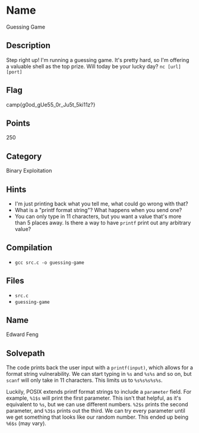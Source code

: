 # Name
Guessing Game

## Description
Step right up!
I'm running a guessing game.
It's pretty hard, so I'm offering a valuable shell as the top prize.
Will today be your lucky day?
`nc [url] [port]`

## Flag
camp{g0od_gUe55_0r_Ju5t_5ki11z?}

## Points
250

## Category
Binary Exploitation

## Hints
* I'm just printing back what you tell me, what could go wrong with that?
* What is a "printf format string"? What happens when you send one?
* You can only type in 11 characters, but you want a value that's more than 5 places away. Is there a way to have `printf` print out any arbitrary value?

## Compilation
* `gcc src.c -o guessing-game`

## Files
* `src.c`
* `guessing-game`

## Name
Edward Feng

## Solvepath
The code prints back the user input with a `printf(input)`, which allows for a format string vulnerability.
We can start typing in `%s` and `%s%s` and so on, but `scanf` will only take in 11 characters.
This limits us to `%s%s%s%s%s`.

Luckily, POSIX extends printf format strings to include a `parameter` field.
For example, `%1$s` will print the first parameter.
This isn't that helpful, as it's equivalent to `%s`, but we can use different numbers.
`%2$s` prints the second parameter, and `%3$s` prints out the third.
We can try every parameter until we get something that looks like our random number.
This ended up being `%6$s` (may vary).

